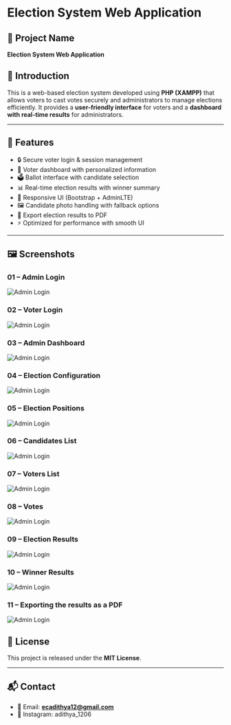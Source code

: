 # Election System Web Application  

## 📌 Project Name  
**Election System Web Application**  

## 📖 Introduction  
This is a web-based election system developed using **PHP (XAMPP)** that allows voters to cast votes securely and administrators to manage elections efficiently. It provides a **user-friendly interface** for voters and a **dashboard with real-time results** for administrators.  

---

## 🚀 Features  
- 🔒 Secure voter login & session management  
- 👥 Voter dashboard with personalized information  
- 🗳️ Ballot interface with candidate selection  
- 📊 Real-time election results with winner summary  
- 📱 Responsive UI (Bootstrap + AdminLTE)  
- 🖼️ Candidate photo handling with fallback options  
- 📑 Export election results to PDF  
- ⚡ Optimized for performance with smooth UI  

---

## 🖼️ Screenshots  

### 01 – Admin Login  
![Admin Login](https://github.com/Adithya-5134/VOTING-SYSTEM/blob/main/images/01.png)


### 02 – Voter Login  
![Admin Login](https://github.com/Adithya-5134/VOTING-SYSTEM/blob/main/images/02.png)


### 03 – Admin Dashboard  
![Admin Login](https://github.com/Adithya-5134/VOTING-SYSTEM/blob/main/images/03.png)


### 04 – Election Configuration  
![Admin Login](https://github.com/Adithya-5134/VOTING-SYSTEM/blob/main/images/04.png)  


### 05 – Election Positions
![Admin Login](https://github.com/Adithya-5134/VOTING-SYSTEM/blob/main/images/05.png)


### 06 – Candidates List 
![Admin Login](https://github.com/Adithya-5134/VOTING-SYSTEM/blob/main/images/06.png)


### 07 – Voters List 
![Admin Login](https://github.com/Adithya-5134/VOTING-SYSTEM/blob/main/images/07.png)


### 08 – Votes  
![Admin Login](https://github.com/Adithya-5134/VOTING-SYSTEM/blob/main/images/08.png)


### 09 – Election Results
![Admin Login](https://github.com/Adithya-5134/VOTING-SYSTEM/blob/main/images/09.png)


### 10 – Winner Results
![Admin Login](https://github.com/Adithya-5134/VOTING-SYSTEM/blob/main/images/10.png)


### 11 – Exporting the results as a PDF
![Admin Login](https://github.com/Adithya-5134/VOTING-SYSTEM/blob/main/images/11.png)


## 📄 License  
This project is released under the **MIT License**.  

---

## 📬 Contact  
- 📧 Email: **ecadithya12@gmail.com**  
- 📸 Instagram: adithya_1206

